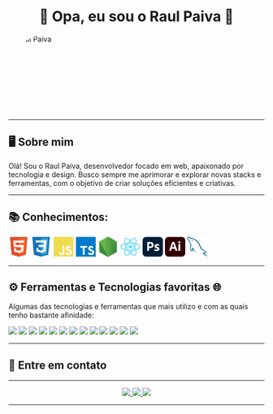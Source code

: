 <h1 align="center">👾 Opa, eu sou o Raul Paiva 👋</h1>

<p align="center">
  <div style="width: 150px; height: 150px; border-radius: 50%; overflow: hidden; display: inline-block;">
    <img src="https://avatars.githubusercontent.com/u/92065579?s=400&u=4fffb7bd4a57846bf9c31622dd363cc8748e53f0&v=4" 
         alt="Raul Paiva" 
         width="150" 
         height="150" 
         style="object-fit: cover;"/>
  </div>
</p>

---

## 🖥️ Sobre mim

Olá! Sou o Raul Paiva, desenvolvedor focado em web, apaixonado por tecnologia e design. Busco sempre me aprimorar e explorar novas stacks e ferramentas, com o objetivo de criar soluções eficientes e criativas.

---

## 📚 Conhecimentos:

<p>
  <img src="https://raw.githubusercontent.com/devicons/devicon/master/icons/html5/html5-original.svg" alt="HTML" width="40"/>
  <img src="https://raw.githubusercontent.com/devicons/devicon/master/icons/css3/css3-original.svg" alt="CSS" width="40"/>
  <img src="https://raw.githubusercontent.com/devicons/devicon/master/icons/javascript/javascript-plain.svg" alt="JavaScript" width="40"/>
  <img src="https://raw.githubusercontent.com/devicons/devicon/master/icons/typescript/typescript-plain.svg" alt="TypeScript" width="40"/>
  <img src="https://raw.githubusercontent.com/devicons/devicon/master/icons/nodejs/nodejs-original.svg" alt="NodeJS" width="40"/>
  <img src="https://raw.githubusercontent.com/devicons/devicon/master/icons/react/react-original.svg" alt="React" width="40"/>
  <img src="https://raw.githubusercontent.com/devicons/devicon/master/icons/photoshop/photoshop-plain.svg" alt="Photoshop" width="40"/>
  <img src="https://raw.githubusercontent.com/devicons/devicon/master/icons/illustrator/illustrator-plain.svg" alt="Illustrator" width="40"/>
  <img src="https://raw.githubusercontent.com/devicons/devicon/master/icons/mysql/mysql-original.svg" alt="MySQL" width="40"/>
</p>

---

## ⚙️ Ferramentas e Tecnologias favoritas 🌐

Algumas das tecnologias e ferramentas que mais utilizo e com as quais tenho bastante afinidade:

<p>
  <img src="https://cdn.jsdelivr.net/gh/devicons/devicon/icons/git/git-original.svg" width="40"/>
  <img src="https://cdn.jsdelivr.net/gh/devicons/devicon/icons/github/github-original.svg" width="40"/>
  <img src="https://cdn.jsdelivr.net/gh/devicons/devicon/icons/vscode/vscode-original.svg" width="40"/>
  <img src="https://cdn.jsdelivr.net/gh/devicons/devicon/icons/java/java-original.svg" width="40"/>
  <img src="https://cdn.jsdelivr.net/gh/devicons/devicon/icons/javascript/javascript-original.svg" width="40"/>
  <img src="https://cdn.jsdelivr.net/gh/devicons/devicon/icons/typescript/typescript-original.svg" width="40"/>
  <img src="https://cdn.jsdelivr.net/gh/devicons/devicon/icons/mysql/mysql-original.svg" width="40"/>
  <img src="https://cdn.jsdelivr.net/gh/devicons/devicon/icons/html5/html5-original.svg" width="40"/>
  <img src="https://cdn.jsdelivr.net/gh/devicons/devicon/icons/css3/css3-original.svg" width="40"/>
  <img src="https://cdn.jsdelivr.net/gh/devicons/devicon/icons/react/react-original.svg" width="40"/>
  <img src="https://cdn.jsdelivr.net/gh/devicons/devicon/icons/nodejs/nodejs-original.svg" width="40"/>
  <img src="https://cdn.jsdelivr.net/gh/devicons/devicon/icons/figma/figma-original.svg" width="40"/>
  <img src="https://cdn.jsdelivr.net/gh/devicons/devicon/icons/discordjs/discordjs-original.svg" width="40"/>
</p>

---

## 📲 Entre em contato
---

<p align="center">
  <a href="https://www.linkedin.com/in/seulink" target="_blank">
    <img src="https://img.shields.io/badge/LINKEDIN-0A66C2?style=for-the-badge&logo=linkedin&logoColor=white"/>
  </a>
  <a href="mailto:raulvictor008@gmail.com" target="_blank">
    <img src="https://img.shields.io/badge/GMAIL-EA4335?style=for-the-badge&logo=gmail&logoColor=white"/>
  </a>
  <a href="[https://wa.me/seunumerowhatsapp](https://wa.me/5519978195240?text=Ola!%20Estou%20vindo%20pelo%20seu%20GitHub%20%F0%9F%98%80)" target="_blank">
    <img src="https://img.shields.io/badge/WHATSAPP-25D366?style=for-the-badge&logo=whatsapp&logoColor=white"/>
  </a>
</p>

---

